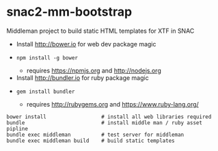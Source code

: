 snac2-mm-bootstrap
==================

Middleman project to build static HTML templates for XTF in SNAC

 * Install http://bower.io for web dev package magic
 * ```
   npm install -g bower
   ```
   * requires https://npmjs.org and http://nodejs.org
 * Install http://bundler.io for ruby package magic
 * ```
   gem install bundler
   ```
   * requires http://rubygems.org and https://www.ruby-lang.org/

```
bower install                  # install all web libraries required
bundle                         # install middle man / ruby asset pipline
bundle exec middleman          # test server for middleman
bundle exec middleman build    # build static templates
```
